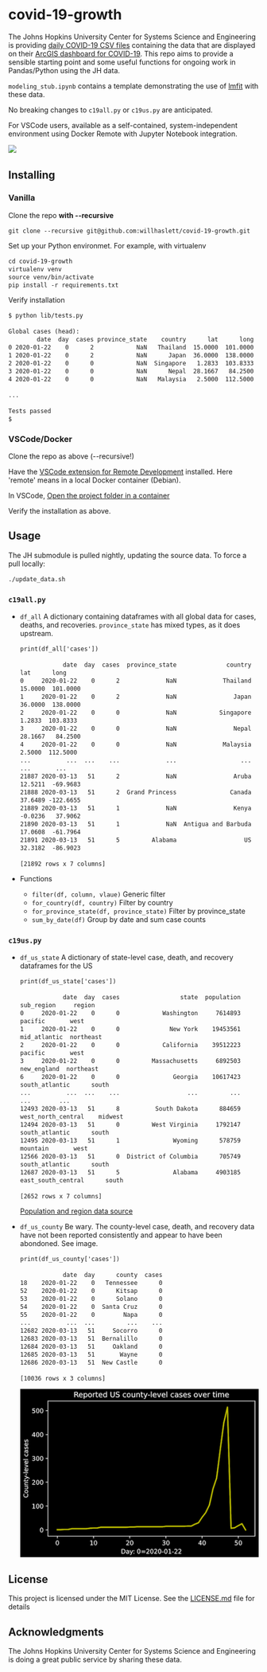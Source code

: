 # covid-19-growth

The Johns Hopkins University Center for Systems Science and Engineering is providing
[daily COVID-19 CSV files](https://github.com/CSSEGISandData/COVID-19) containing the data that are
displayed on their
[ArcGIS dashboard for COVID-19](https://gisanddata.maps.arcgis.com/apps/opsdashboard/index.html#/bda7594740fd40299423467b48e9ecf6).
This repo aims to provide a sensible starting point and some useful functions for ongoing work in
Pandas/Python using the JH data.

`modeling_stub.ipynb` contains a template demonstrating the use of [lmfit](https://lmfit.github.io/lmfit-py/) with these data.

No breaking changes to `c19all.py` or `c19us.py` are anticipated.

For VSCode users, available as a self-contained, system-independent environment using Docker Remote with Jupyter Notebook integration.

![](.screenshot.png)

## Installing
### Vanilla

Clone the repo **with --recursive**
```
git clone --recursive git@github.com:willhaslett/covid-19-growth.git
```

Set up your Python environmet. For example, with virtualenv
```
cd covid-19-growth
virtualenv venv
source venv/bin/activate
pip install -r requirements.txt
```
Verify installation
```
$ python lib/tests.py

Global cases (head):
        date  day  cases province_state    country      lat      long
0 2020-01-22    0      2            NaN   Thailand  15.0000  101.0000
1 2020-01-22    0      2            NaN      Japan  36.0000  138.0000
2 2020-01-22    0      0            NaN  Singapore   1.2833  103.8333
3 2020-01-22    0      0            NaN      Nepal  28.1667   84.2500
4 2020-01-22    0      0            NaN   Malaysia   2.5000  112.5000

...

Tests passed
$
```

### VSCode/Docker

Clone the repo as above (--recursive!)

Have the [VSCode extension for Remote Development](https://marketplace.visualstudio.com/items?itemName=ms-vscode-remote.vscode-remote-extensionpack) installed. Here 'remote' means in a local Docker container (Debian).

In VSCode, [Open the project folder in a container](https://code.visualstudio.com/docs/remote/containers#_quick-start-open-an-existing-folder-in-a-container)

Verify the installation as above.

## Usage

The JH submodule is pulled nightly, updating the source data. To force a pull locally:
```
./update_data.sh
```

### `c19all.py`
* `df_all` A dictionary containing dataframes with all global data for cases, deaths, and recoveries. `province_state` has mixed types, as it does upstream.
  ```
  print(df_all['cases'])

              date  day  cases  province_state              country      lat      long
  0     2020-01-22    0      2             NaN             Thailand  15.0000  101.0000
  1     2020-01-22    0      2             NaN                Japan  36.0000  138.0000
  2     2020-01-22    0      0             NaN            Singapore   1.2833  103.8333
  3     2020-01-22    0      0             NaN                Nepal  28.1667   84.2500
  4     2020-01-22    0      0             NaN             Malaysia   2.5000  112.5000
  ...          ...  ...    ...             ...                  ...      ...       ...
  21887 2020-03-13   51      2             NaN                Aruba  12.5211  -69.9683
  21888 2020-03-13   51      2  Grand Princess               Canada  37.6489 -122.6655
  21889 2020-03-13   51      1             NaN                Kenya  -0.0236   37.9062
  21890 2020-03-13   51      1             NaN  Antigua and Barbuda  17.0608  -61.7964
  21891 2020-03-13   51      5         Alabama                   US  32.3182  -86.9023
  
  [21892 rows x 7 columns] 
  ```

* Functions
  - `filter(df, column, vlaue)` Generic filter
  - `for_country(df, country)` Filter by country
  - `for_province_state(df, province_state)` Filter by province_state
  - `sum_by_date(df)` Group by date and sum case counts 

### `c19us.py`

* `df_us_state` A dictionary of state-level case, death, and recovery dataframes for the US

  ```
  print(df_us_state['cases'])
  
              date  day  cases                 state  population          sub_region     region
  0     2020-01-22    0      0            Washington     7614893             pacific       west
  1     2020-01-22    0      0              New York    19453561        mid_atlantic  northeast
  2     2020-01-22    0      0            California    39512223             pacific       west
  3     2020-01-22    0      0         Massachusetts     6892503         new_england  northeast
  6     2020-01-22    0      0               Georgia    10617423      south_atlantic      south
  ...          ...  ...    ...                   ...         ...                 ...        ...
  12493 2020-03-13   51      8          South Dakota      884659  west_north_central    midwest
  12494 2020-03-13   51      0         West Virginia     1792147      south_atlantic      south
  12495 2020-03-13   51      1               Wyoming      578759            mountain       west
  12566 2020-03-13   51      0  District of Columbia      705749      south_atlantic      south
  12687 2020-03-13   51      5               Alabama     4903185  east_south_central      south

  [2652 rows x 7 columns]
  ```
  [Population and region data source](https://en.wikipedia.org/wiki/List_of_states_and_territories_of_the_United_States_by_population#Summary_of_population_by_region)
  
* `df_us_county` Be wary. The county-level case, death, and recovery data have not been reported consistently and appear to have been abondoned. See image.
  ```
  print(df_us_county['cases'])

              date  day      county  cases
  18    2020-01-22    0   Tennessee      0
  52    2020-01-22    0      Kitsap      0
  53    2020-01-22    0      Solano      0
  54    2020-01-22    0  Santa Cruz      0
  55    2020-01-22    0        Napa      0
  ...          ...  ...         ...    ...
  12682 2020-03-13   51     Socorro      0
  12683 2020-03-13   51  Bernalillo      0
  12684 2020-03-13   51     Oakland      0
  12685 2020-03-13   51       Wayne      0
  12686 2020-03-13   51  New Castle      0

  [10036 rows x 3 columns]
  ```
    ![](.us_county_over_time.png)

## License

This project is licensed under the MIT License. See the [LICENSE.md](LICENSE.md) file for details

## Acknowledgments

The Johns Hopkins University Center for Systems Science and Engineering is doing a great public service by sharing these data.
